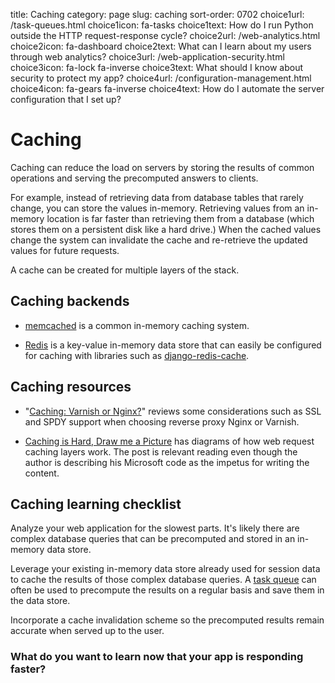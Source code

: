 title: Caching
category: page
slug: caching
sort-order: 0702
choice1url: /task-queues.html
choice1icon: fa-tasks
choice1text: How do I run Python outside the HTTP request-response cycle?
choice2url: /web-analytics.html
choice2icon: fa-dashboard
choice2text: What can I learn about my users through web analytics?
choice3url: /web-application-security.html
choice3icon: fa-lock fa-inverse
choice3text: What should I know about security to protect my app?
choice4url: /configuration-management.html
choice4icon: fa-gears fa-inverse
choice4text: How do I automate the server configuration that I set up?


# Caching
Caching can reduce the load on servers by storing the results of common 
operations and serving the precomputed answers to clients. 

For example, instead of retrieving data from database tables that rarely 
change, you can store the values in-memory. Retrieving values from an 
in-memory location is far faster than retrieving them from a database (which
stores them on a persistent disk like a hard drive.) When the cached values 
change the system can invalidate the cache and re-retrieve the updated values
for future requests.

A cache can be created for multiple layers of the stack. 


## Caching backends
* [memcached](http://memcached.org/) is a common in-memory caching system.

* [Redis](http://redis.io/) is a key-value in-memory data store that can
  easily be configured for caching with libraries such as 
  [django-redis-cache](https://github.com/sebleier/django-redis-cache).


## Caching resources
* "[Caching: Varnish or Nginx?](https://bjornjohansen.no/caching-varnish-or-nginx)"
  reviews some considerations such as SSL and SPDY support when choosing
  reverse proxy Nginx or Varnish.

* [Caching is Hard, Draw me a Picture](http://bizcoder.com/caching-is-hard-draw-me-a-picture)
  has diagrams of how web request caching layers work. The post is relevant
  reading even though the author is describing his Microsoft code as the 
  impetus for writing the content.


## Caching learning checklist
<i class="fa fa-check-square-o"></i>
Analyze your web application for the slowest parts. It's likely there are
complex database queries that can be precomputed and stored in an in-memory
data store.

<i class="fa fa-check-square-o"></i>
Leverage your existing in-memory data store already used for session data
to cache the results of those complex database queries. 
A [task queue](/task-queues.html) can often be used to precompute the results 
on a regular basis and save them in the data store.

<i class="fa fa-check-square-o"></i>
Incorporate a cache invalidation scheme so the precomputed results remain 
accurate when served up to the user.



### What do you want to learn now that your app is responding faster?
